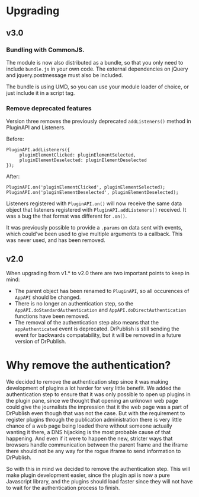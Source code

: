 Upgrading
=========

v3.0
----

### Bundling with CommonJS.

The module is now also distributed as a bundle, so that you only need to include `bundle.js` in your own code. The external dependencies on jQuery and jquery.postmessage must also be included.

The bundle is using UMD, so you can use your module loader of choice, or just include it in a script tag.

### Remove deprecated features

Version three removes the previously deprecated `addListeners()` method in PluginAPI and Listeners.

Before:

    PluginAPI.addListeners({
         pluginElementClicked: pluginElementSelected,
         pluginElementDeselected: pluginElementDeselected
    });

After:

    PluginAPI.on('pluginElementClicked', pluginElementSelected);
    PluginAPI.on('pluginElementDeselected', pluginElementDeselected);

Listeners registered with `PluginAPI.on()` will now receive the same data object that listeners registered with `PluginAPI.addListeners()` received. It was a bug the that format was different for `.on()`.

It was previously possible to provide a `.params` on data sent with events, which could've been used to give multiple arguments to a callback. This was never used, and has been removed.

v2.0
----

When upgrading from v1.* to v2.0 there are two important points to keep in mind:
 * The parent object has been renamed to ```PluginAPI```, so all occurences of ```AppAPI``` should be changed.
 * There is no longer an authentication step, so the ```AppAPI.doStandardAuthentication``` and ```AppAPI.doDirectAuthentication``` functions have been removed.
 * The removal of the authentication step also means that the ```appAuthenticated``` event is deprecated. DrPublish is still sending the event for backwards compatability, but it will be removed in a future version of DrPublish.


 Why remove the authentication?
 ==============================
 We decided to remove the authentication step since it was making development of plugins a lot harder for very little benefit. We added the authentication step to ensure that it was only possible to open up plugins in the plugin pane, since we thought that opening an unknown web page could give the journalists the impression that it the web page was a part of DrPublish even though that was not the case. But with the requirement to register plugins through the publication administration there is very little chance of a web page being loaded there without someone actually wanting it there, a DNS hijacking is the most probable cause of that happening. And even if it were to happen the new, stricter ways that browsers handle communication between the parent frame and the iframe there should not be any way for the rogue iframe to send information to DrPublish.

 So with this in mind we decided to remove the authentication step. This will make plugin development easier, since the plugin api is now a pure Javascript library, and the plugins should load faster since they will not have to wait for the authentication process to finish.
